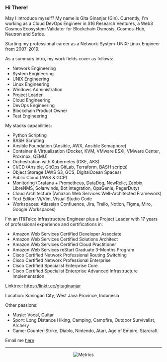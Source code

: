 ### Hi There!

<div>
 
May I introduce myself? My name is Gita Ginanjar (Gin).
Currently, I'm working as a Cloud DevOps Engineer in S16 Research Ventures, a Web3 Cosmos Ecosystem Validator for Blockchain Osmosis, Cosmos-Hub, Neutron and Stride.

Starting my professional career as a Network-System-UNIX-Linux Engineer from 2007-2019. 

As a summary intro, my work fields cover as follows:
- Network Engineering
- System Engineering
- UNIX Engineering
- Linux Engineering
- Windows Administration
- Project Leader
- Cloud Engineering
- DevOps Engineering
- Blockchain Product Owner
- Test Engineering

My stacks capabilities:
- Python Scripting
- BASH Scripting
- Ansible Foundation (Ansible, AWX, Ansible Semaphore)
- Container & Virtualization (Docker, KVM, VMware ESXi, VMware Center, Proxmox, QEMU)
- Orchestration with Kubernetes (GKE, AKS)
- CI/CD (Ansible, GitOps GitLab, Terraform, BASH scripts)
- Object Storage (AWS S3, GCS, DigitalOcean Spaces)
- Public Cloud (AWS & GCP)
- Monitoring (Grafana + Prometheus, DataDog, NewRelic, Zabbix, LibreNMS, Solarwinds, Bot integration, OpsGenie, PagerDuty)
- Cloud Architecture (Amazon Web Services Well-Architected Framework)
- Text Editor: Vi/Vim, Visual Studio Code
- Workspaces: Atlassian Confluence, Jira, Trello, Notion, Figma, Miro, Google Workspaces)

I'm an IT&Telco Infrastructure Engineer plus a Project Leader with 17 years of professional experience and certifications in:
- Amazon Web Services Certified Developer Associate
- Amazon Web Services Certified Solutions Architect
- Amazon Web Services Certified Cloud Practitioner
- Amazon Web Services reStart Graduate 3-Months Program
- Cisco Certified Network Professional Routing Switching
- Cisco Certified Network Professional Enterprise
- Cisco Certified Specialist Enterprise Core
- Cisco Certified Specialist Enterprise Advanced Infrastructure Implementation

Linktree: https://linktr.ee/gitaginanjar

Location: Kuningan City, West Java Province, Indonesia

Other passions:
- Music: Vocal, Guitar
- Sport: Long Distance Hiking, Camping, Campfire, Outdoor Survivalist, Archery
- Game: Counter-Strike, Diablo, Nintendo, Atari, Age of Empire, Starcraft

Email me <a href="mailto:gita.ginanjar@gmail.com">here</a></div>

---
<div align = 'center'>
 <img src = "https://metrics.lecoq.io/gininfra?template=classic&config.timezone=Asia%2FJakarta" alt = "Metrics">
</div>
